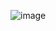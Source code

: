 ![image](https://github.com/Not-IT-projects/LeCoffre.io/assets/146344738/6edb2419-378a-413e-96a4-7eb65f2641c4)
